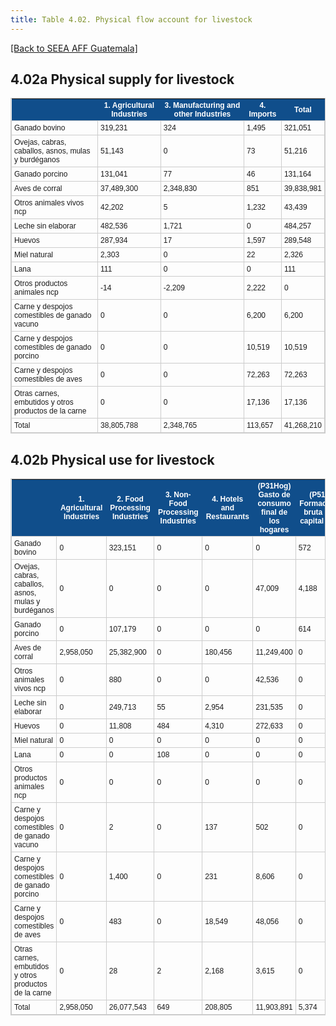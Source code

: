 ```yaml
---
title: Table 4.02. Physical flow account for livestock
---
```


[[Back to SEEA AFF Guatemala]](/seea-aff/)

## 4.02a Physical supply for livestock

<style type="text/css">
	table.tableizer-table {
	border: 1px solid #CCC; font-family: Arial, Helvetica, sans-serif;
	font-size: 12px;
} 
.tableizer-table td {
	padding: 4px;
	margin: 3px;
	border: 1px solid #ccc;
}
.tableizer-table th {
	background-color: #104E8B; 
	color: #FFF;
	font-weight: bold;
}
</style><table class="tableizer-table">
<tr class="tableizer-firstrow"><th></th><th>1. Agricultural Industries</th><th>3. Manufacturing and other Industries</th><th>4. Imports</th><th>Total</th></tr>
 <tr><td>Ganado bovino</td><td>319,231</td><td>324</td><td>1,495</td><td>321,051</td></tr>
 <tr><td>Ovejas, cabras, caballos, asnos, mulas y burdéganos</td><td>51,143</td><td>0</td><td>73</td><td>51,216</td></tr>
 <tr><td>Ganado porcino</td><td>131,041</td><td>77</td><td>46</td><td>131,164</td></tr>
 <tr><td>Aves de corral</td><td>37,489,300</td><td>2,348,830</td><td>851</td><td>39,838,981</td></tr>
 <tr><td>Otros animales vivos ncp</td><td>42,202</td><td>5</td><td>1,232</td><td>43,439</td></tr>
 <tr><td>Leche sin elaborar</td><td>482,536</td><td>1,721</td><td>0</td><td>484,257</td></tr>
 <tr><td>Huevos</td><td>287,934</td><td>17</td><td>1,597</td><td>289,548</td></tr>
 <tr><td>Miel natural</td><td>2,303</td><td>0</td><td>22</td><td>2,326</td></tr>
 <tr><td>Lana</td><td>111</td><td>0</td><td>0</td><td>111</td></tr>
 <tr><td>Otros productos animales ncp</td><td>-14</td><td>-2,209</td><td>2,222</td><td>0</td></tr>
 <tr><td>Carne y despojos comestibles de ganado vacuno</td><td>0</td><td>0</td><td>6,200</td><td>6,200</td></tr>
 <tr><td>Carne y despojos comestibles de ganado porcino</td><td>0</td><td>0</td><td>10,519</td><td>10,519</td></tr>
 <tr><td>Carne y despojos comestibles de aves</td><td>0</td><td>0</td><td>72,263</td><td>72,263</td></tr>
 <tr><td>Otras carnes, embutidos y otros productos de la carne</td><td>0</td><td>0</td><td>17,136</td><td>17,136</td></tr>
 <tr><td>Total</td><td>38,805,788</td><td>2,348,765</td><td>113,657</td><td>41,268,210</td></tr>
</table>


## 4.02b Physical use for livestock

</style><table class="tableizer-table">
<tr class="tableizer-firstrow"><th></th><th>1. Agricultural Industries</th><th>2. Food Processing Industries</th><th>3. Non-Food Processing Industries</th><th>4. Hotels and Restaurants</th><th>(P31Hog) Gasto de consumo final de los hogares</th><th>(P51) Formación bruta de capital fijo</th><th>(P52) Variación de existencias</th><th>(P61) Exportación de bienes</th><th>Total</th></tr>
 <tr><td>Ganado bovino</td><td>0</td><td>323,151</td><td>0</td><td>0</td><td>0</td><td>572</td><td>-3,377</td><td>704</td><td>321,050</td></tr>
 <tr><td>Ovejas, cabras, caballos, asnos, mulas y burdéganos</td><td>0</td><td>0</td><td>0</td><td>0</td><td>47,009</td><td>4,188</td><td>-39</td><td>58</td><td>51,216</td></tr>
 <tr><td>Ganado porcino</td><td>0</td><td>107,179</td><td>0</td><td>0</td><td>0</td><td>614</td><td>23,146</td><td>225</td><td>131,164</td></tr>
 <tr><td>Aves de corral</td><td>2,958,050</td><td>25,382,900</td><td>0</td><td>180,456</td><td>11,249,400</td><td>0</td><td>68,127</td><td>67</td><td>39,839,000</td></tr>
 <tr><td>Otros animales vivos ncp</td><td>0</td><td>880</td><td>0</td><td>0</td><td>42,536</td><td>0</td><td>0</td><td>23</td><td>43,439</td></tr>
 <tr><td>Leche sin elaborar</td><td>0</td><td>249,713</td><td>55</td><td>2,954</td><td>231,535</td><td>0</td><td>0</td><td>0</td><td>484,256</td></tr>
 <tr><td>Huevos</td><td>0</td><td>11,808</td><td>484</td><td>4,310</td><td>272,633</td><td>0</td><td>240</td><td>74</td><td>289,548</td></tr>
 <tr><td>Miel natural</td><td>0</td><td>0</td><td>0</td><td>0</td><td>0</td><td>0</td><td>0</td><td>2,326</td><td>2,326</td></tr>
 <tr><td>Lana</td><td>0</td><td>0</td><td>108</td><td>0</td><td>0</td><td>0</td><td>3</td><td>0</td><td>111</td></tr>
 <tr><td>Otros productos animales ncp</td><td>0</td><td>0</td><td>0</td><td>0</td><td>0</td><td>0</td><td>0</td><td>0</td><td>0</td></tr>
 <tr><td>Carne y despojos comestibles de ganado vacuno</td><td>0</td><td>2</td><td>0</td><td>137</td><td>502</td><td>0</td><td>0</td><td>5,559</td><td>6,200</td></tr>
 <tr><td>Carne y despojos comestibles de ganado porcino</td><td>0</td><td>1,400</td><td>0</td><td>231</td><td>8,606</td><td>0</td><td>15</td><td>268</td><td>10,519</td></tr>
 <tr><td>Carne y despojos comestibles de aves</td><td>0</td><td>483</td><td>0</td><td>18,549</td><td>48,056</td><td>0</td><td>56</td><td>5,119</td><td>72,263</td></tr>
 <tr><td>Otras carnes, embutidos y otros productos de la carne</td><td>0</td><td>28</td><td>2</td><td>2,168</td><td>3,615</td><td>0</td><td>-12</td><td>11,335</td><td>17,136</td></tr>
 <tr><td>Total</td><td>2,958,050</td><td>26,077,543</td><td>649</td><td>208,805</td><td>11,903,891</td><td>5,374</td><td>88,158</td><td>25,758</td><td>41,268,229</td></tr>
</table>


